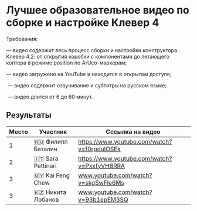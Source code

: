 # Лучшее образовательное видео по сборке и настройке Клевер 4

Требования: 

 — видео содержит весь процесс сборки и настройки конструктора Клевер 4.2: от открытия коробки с компонентами до летающего коптера в режиме position по ArUco-маркерам; 

 — видео загружено на YouTube и находится в открытом доступе; 

 — видео содержит озвучивание и субтитры на русском языке; 

 — видео длится от 6 до 60 минут.

## Результаты

|Место|Участник|Сссылка на видео|
|-|-|-|
|1|🇷🇺 Филипп Баталин|https://www.youtube.com/watch?v=f0rpdulOSEk|
|2|🇮🇹 Sara Pettinari|https://www.youtube.com/watch?v=PxxfyVH6RRA|
|3|🇲🇾 Kai Feng Chew|www.youtube.com/watch?v=skgSwFle6Ms|
|3|🇰🇿 Никита Лобанов|www.youtube.com/watch?v=93b1epEM3SQ|

